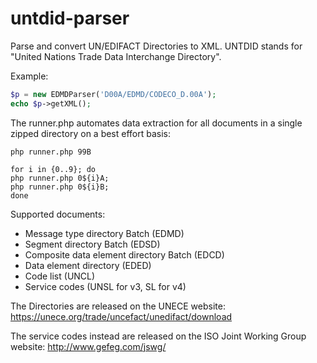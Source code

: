 # untdid-parser
Parse and convert UN/EDIFACT Directories to XML. UNTDID stands for "United Nations Trade Data Interchange Directory".

Example:

```php
$p = new EDMDParser('D00A/EDMD/CODECO_D.00A');
echo $p->getXML();
```

The runner.php automates data extraction for all documents in a single zipped directory on a best effort basis:

```
php runner.php 99B
```

```
for i in {0..9}; do
php runner.php 0${i}A; 
php runner.php 0${i}B; 
done
```


Supported documents:
* Message type directory Batch (EDMD)
* Segment directory Batch (EDSD)
* Composite data element directory Batch (EDCD)
* Data element directory (EDED)
* Code list (UNCL)
* Service codes (UNSL for v3, SL for v4)

The Directories are released on the UNECE website: https://unece.org/trade/uncefact/unedifact/download

The service codes instead are released on the ISO Joint Working Group website: http://www.gefeg.com/jswg/

